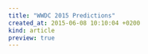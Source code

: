 ```yaml
---
title: "WWDC 2015 Predictions"
created_at: 2015-06-08 10:10:04 +0200
kind: article
preview: true
---
```


